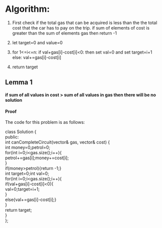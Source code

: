 # Algorithm:

1. First check if the total gas that can be acquired
   is less than the the total cost that the car has to pay on the trip. if sum of elements of cost is greater than the sum of elements gas then return -1

2. let target=0 and value=0

3. for 1<=i<=n:
    if val+gas[i]-cost[i]<0:
        then set val=0 and set target=i+1
    else:
        val+=gas[i]-cost[i]

4. return target


## Lemma 1
#### if sum of all values in cost > sum of all values in gas then there will be no solution

#### Proof

The code for this problem is as follows:

class Solution {  
public:  
    int canCompleteCircuit(vector<int>& gas, vector<int>& cost) {  
        int money=0,petrol=0;  
        for(int i=0;i<gas.size();i++){  
            petrol+=gas[i];money+=cost[i];  
        }  
        if(money>petrol){return -1;}  
        int target=0;int val=0;  
        for(int i=0;i<gas.size();i++){  
            if(val+gas[i]-cost[i]<0){  
                val=0;target=i+1;  
            }  
            else{val+=gas[i]-cost[i];}  
        }  
        return target;  
    }  
};  
